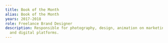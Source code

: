 ```yaml
---
title: Book of the Month
alias: Book of the Month
years: 2017-2018
role: Freelance Brand Designer
description: Responsible for photography, design, animation on marketing for social
  and digital platforms.
---
```


